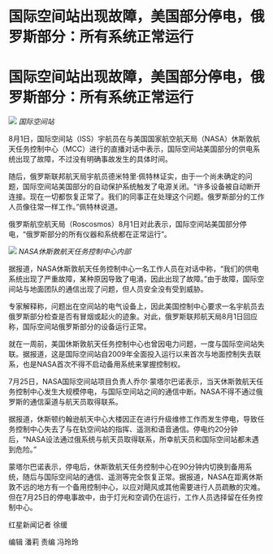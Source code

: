 # 国际空间站出现故障，美国部分停电，俄罗斯部分：所有系统正常运行

# 国际空间站出现故障，美国部分停电，俄罗斯部分：所有系统正常运行

![](https://inews.gtimg.com/om_bt/OKj5dFG_m2NASzppGMo0A2o-D_jVGBSfnvJ4dd28E_KFUAA/1000)
_国际空间站_

8月1日，国际空间站（ISS）宇航员在与美国国家航空航天局（NASA）休斯敦航天任务控制中心（MCC）进行的直播对话中表示，国际空间站美国部分的供电系统出现了故障，不过没有明确事故发生的具体时间。

随后，俄罗斯联邦航天局宇航员德米特里·佩特林证实，由于一个尚未确定的问题，国际空间站美国部分的自动保护系统触发了电源关闭。“许多设备被自动断开连接。现在一切都恢复正常了。我们的同事正在处理这个问题。俄罗斯部分的工作人员像往常一样工作。”佩特林说道。

俄罗斯航空航天局（Roscosmos）8月1日对此表示，国际空间站美国部分停电，“俄罗斯部分的所有仪器和系统都在正常运行”。

![](https://inews.gtimg.com/om_bt/O5uzIp5zlaYjgdNPbbLaFkEQSClGyulF4kk8A3JYag7HUAA/1000)
_NASA休斯敦航天任务控制中心内部_

据报道，NASA休斯敦航天任务控制中心一名工作人员在对话中称，“我们的供电系统出现了严重故障，某种原因导致了电涌，因此出现了故障。”由于故障，国际空间站与地面团队的通信出现了问题，但人员安全没有受到威胁。

专家解释称，问题出在空间站的电气设备上，因此美国控制中心要求一名宇航员去俄罗斯部分检查是否有冒烟或起火的迹象。对此，俄罗斯联邦航天局8月1日回应称，国际空间站俄罗斯部分的设备运行正常。

就在一周前，美国休斯敦航天任务控制中心也曾因电力问题，一度与国际空间站失联。据报道，这是国际空间站自2009年全面投入运行以来首次与地面控制失去联系，也是NASA首次不得不启动备用系统来掌握控制权。

7月25日，NASA国际空间站项目负责人乔尔·蒙塔尔巴诺表示，当天休斯敦航天任务控制中心发生大规模停电，与国际空间站之间的通信中断。NASA不得不通过俄罗斯的通信渠道与航天员取得联系。

据报道，休斯顿约翰逊航天中心大楼因正在进行升级维修工作而发生停电，导致任务控制中心失去了与在轨空间站的指挥、遥测和语音通信。停电约20分钟后，“NASA设法通过俄系统与航天员取得联系，所幸航天员和国际空间站都未遇到危险。”

蒙塔尔巴诺表示，停电后，休斯敦航天任务控制中心在90分钟内切换到备用系统，随后与国际空间站的通信、遥测等完全恢复正常。据报道，NASA在距离休斯敦不远的地方有一个备用控制中心，以应对飓风或其他需要进行人员疏散的灾难。但在7月25日的停电事故中，由于灯光和空调仍在运行，工作人员选择留在任务控制中心。

红星新闻记者 徐缓

编辑 潘莉 责编 冯玲玲

